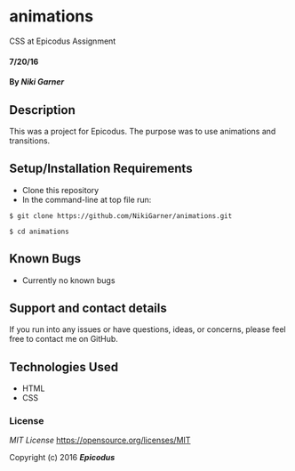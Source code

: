# animations
CSS at Epicodus Assignment

#### 7/20/16

#### By _**Niki Garner**_

## Description
This was a project for Epicodus. The purpose was to use animations and transitions.
## Setup/Installation Requirements

* Clone this repository
* In the command-line at top file run:
```
$ git clone https://github.com/NikiGarner/animations.git
```
```
$ cd animations
```

## Known Bugs

* Currently no known bugs

## Support and contact details

If you run into any issues or have questions, ideas, or concerns, please feel free to contact me on GitHub.

## Technologies Used

* HTML
* CSS


### License

*MIT License*
<a href="https://opensource.org/licenses/MIT">https://opensource.org/licenses/MIT</a>

Copyright (c) 2016 **_Epicodus_**

